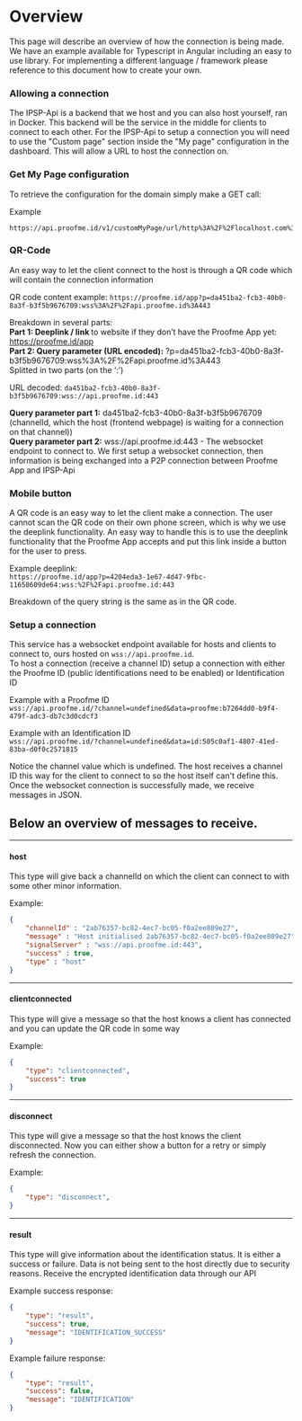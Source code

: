 # Overview
This page will describe an overview of how the connection is being made. We have an example available for Typescript in Angular including an easy to use library. For implementing a different language / framework please reference to this document how to create your own.

### Allowing a connection
The IPSP-Api is a backend that we host and you can also host yourself, ran in Docker. This backend will be the service in the middle for clients to connect to each other. For the IPSP-Api to setup a connection you will need to use the "Custom page" section inside the "My page" configuration in the dashboard. This will allow a URL to host the connection on.

### Get My Page configuration

To retrieve the configuration for the domain simply make a GET call:

Example
```
https://api.proofme.id/v1/customMyPage/url/http%3A%2F%2Flocalhost.com%3A4300
```

### QR-Code
An easy way to let the client connect to the host is through a QR code which will contain the connection information

QR code content example: `https://proofme.id/app?p=da451ba2-fcb3-40b0-8a3f-b3f5b9676709:wss%3A%2F%2Fapi.proofme.id%3A443`

Breakdown in several parts: <br>
<b>Part 1: Deeplink / link </b> to website if they don’t have the Proofme App yet: https://proofme.id/app <br>
<b>Part 2: Query parameter (URL encoded):</b> ?p=da451ba2-fcb3-40b0-8a3f-b3f5b9676709:wss%3A%2F%2Fapi.proofme.id%3A443 <br>
Splitted in two parts (on the ‘:’) 

URL decoded: `da451ba2-fcb3-40b0-8a3f-b3f5b9676709:wss://api.proofme.id:443`<br>

<b>Query parameter part 1:</b> da451ba2-fcb3-40b0-8a3f-b3f5b9676709 (channelId, which the host (frontend webpage) is waiting for a connection on that channel)) <br>
<b>Query parameter part 2:</b> wss://api.proofme.id:443 - The websocket endpoint to connect to. We first setup a websocket connection, then information is being exchanged into a P2P connection between Proofme App and IPSP-Api <br>

### Mobile button
A QR code is an easy way to let the client make a connection. The user cannot scan the QR code on their own phone screen, which is why we use the deeplink functionality. An easy way to handle this is to use the deeplink functionality that the Proofme App accepts and put this link inside a button for the user to press.

Example deeplink: <br>
`https://proofme.id/app?p=4204eda3-1e67-4d47-9fbc-11658609de64:wss:%2F%2Fapi.proofme.id:443`<br>

Breakdown of the query string is the same as in the QR code.

### Setup a connection
This service has a websocket endpoint available for hosts and clients to connect to, ours hosted on `wss://api.proofme.id`. <br>
To host a connection (receive a channel ID) setup a connection with either the Proofme ID (public identifications need to be enabled) or Identification ID

Example with a Proofme ID<br>
`wss://api.proofme.id/?channel=undefined&data=proofme:b7264dd0-b9f4-479f-adc3-db7c3d0cdcf3`

Example with an Identification ID<br>
`wss://api.proofme.id/?channel=undefined&data=id:505c0af1-4807-41ed-83ba-d0f0c2571815`

Notice the channel value which is undefined. The host receives a channel ID this way for the client to connect to so the host itself can't define this. <br>
Once the websocket connection is successfully made, we receive messages in JSON. 

## Below an overview of messages to receive. 
___
#### host

This type will give back a channelId on which the client can connect to with some other minor information.

Example:
```json
{ 
    "channelId" : "2ab76357-bc82-4ec7-bc05-f0a2ee809e27",
    "message" : "Host initialised 2ab76357-bc82-4ec7-bc05-f0a2ee809e27", 
    "signalServer" : "wss://api.proofme.id:443",
    "success" : true,
    "type" : "host" 
}
```
___
#### clientconnected
This type will give a message so that the host knows a client has connected and you can update the QR code in some way

Example:
```json
{
    "type": "clientconnected", 
    "success": true
}
```
___
#### disconnect
This type will give a message so that the host knows the client disconnected. Now you can either show a button for a retry or simply refresh the connection.

Example:
```json
{
    "type": "disconnect", 
}
```
___
#### result
This type will give information about the identification status. It is either a success or failure. Data is not being sent to the host directly due to security reasons. Receive the encrypted identification data through our API

Example success response:
```json
{
    "type": "result", 
    "success": true, 
    "message": "IDENTIFICATION_SUCCESS"
}
```

Example failure response:
```json
{
    "type": "result", 
    "success": false, 
    "message": "IDENTIFICATION"
}
```